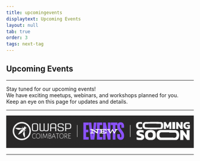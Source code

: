 ```yaml
---
title: upcomingevents
displaytext: Upcoming Events
layout: null
tab: true
order: 3
tags: next-tag
---
```


<h2>Upcoming Events</h2>

<hr>

<p>Stay tuned for our upcoming events! <br>
We have exciting meetups, webinars, and workshops planned for you.<br> 
Keep an eye on this page for updates and details.</p>

<hr>

![Coming Soon](assets/images/coming_soon_.gif)

<hr>


